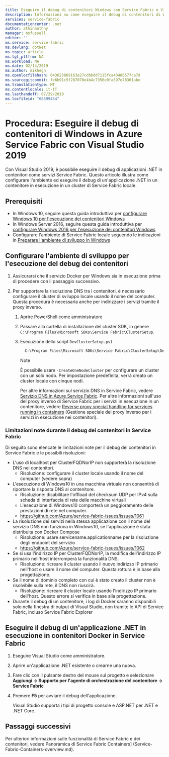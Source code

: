 ```yaml
---
title: Eseguire il debug di contenitori Windows con Service Fabric e Visual Studio | Microsoft Docs
description: Informazioni su come eseguire il debug di contenitori di Windows in Azure Service Fabric usando Visual Studio 2019.
services: service-fabric
documentationcenter: .net
author: athinanthny
manager: msfussell
editor: ''
ms.service: service-fabric
ms.devlang: dotNet
ms.topic: article
ms.tgt_pltfrm: NA
ms.workload: NA
ms.date: 02/14/2019
ms.author: mikhegn
ms.openlocfilehash: 043623869163a27cdbbdd7115fca43486577ca7d
ms.sourcegitcommit: fe6b91c5f287078e4b4c7356e0fa597e78361abe
ms.translationtype: MT
ms.contentlocale: it-IT
ms.lasthandoff: 07/29/2019
ms.locfileid: "68599434"
---
```

# <a name="how-to-debug-windows-containers-in-azure-service-fabric-using-visual-studio-2019"></a>Procedura: Eseguire il debug di contenitori di Windows in Azure Service Fabric con Visual Studio 2019

Con Visual Studio 2019, è possibile eseguire il debug di applicazioni .NET in contenitori come servizi Service Fabric. Questo articolo illustra come configurare l'ambiente ed eseguire il debug di un'applicazione .NET in un contenitore in esecuzione in un cluster di Service Fabric locale.

## <a name="prerequisites"></a>Prerequisiti

* In Windows 10, seguire questa guida introduttiva per [configurare Windows 10 per l'esecuzione dei contenitori Windows](https://docs.microsoft.com/virtualization/windowscontainers/quick-start/quick-start-windows-10)
* In Windows Server 2016, seguire questa guida introduttiva per [configurare Windows 2016 per l'esecuzione dei contenitori Windows](https://docs.microsoft.com/virtualization/windowscontainers/quick-start/quick-start-windows-server)
* Configurare l'ambiente di Service Fabric locale seguendo le indicazioni in [Preparare l'ambiente di sviluppo in Windows](https://docs.microsoft.com/azure/service-fabric/service-fabric-get-started)

## <a name="configure-your-developer-environment-to-debug-containers"></a>Configurare l'ambiente di sviluppo per l'esecuzione del debug dei contenitori

1. Assicurarsi che il servizio Docker per Windows sia in esecuzione prima di procedere con il passaggio successivo.

1. Per supportare la risoluzione DNS tra i contenitori, è necessario configurare il cluster di sviluppo locale usando il nome del computer. Questa procedura è necessaria anche per indirizzare i servizi tramite il proxy inverso.
   1. Aprire PowerShell come amministratore
   2. Passare alla cartella di installazione del cluster SDK, in genere `C:\Program Files\Microsoft SDKs\Service Fabric\ClusterSetup`.
   3. Esecuzione dello script `DevClusterSetup.ps1`

      ``` PowerShell
        C:\Program Files\Microsoft SDKs\Service Fabric\ClusterSetup\DevClusterSetup.ps1
      ```

      > [!NOTE]
      > È possibile usare `-CreateOneNodeCluster` per configurare un cluster con un solo nodo. Per impostazione predefinita, verrà creato un cluster locale con cinque nodi.
      >

      Per altre informazioni sul servizio DNS in Service Fabric, vedere [Servizio DNS in Azure Service Fabric](https://docs.microsoft.com/azure/service-fabric/service-fabric-dnsservice). Per altre informazioni sull'uso del proxy inverso di Service Fabric per i servizi in esecuzione in un contenitore, vedere [Reverse proxy special handling for services running in containers](service-fabric-reverseproxy.md#special-handling-for-services-running-in-containers) (Gestione speciale del proxy inverso per i servizi in esecuzione nei contenitori).

### <a name="known-limitations-when-debugging-containers-in-service-fabric"></a>Limitazioni note durante il debug dei contenitori in Service Fabric

Di seguito sono elencate le limitazioni note per il debug dei contenitori in Service Fabric e le possibili risoluzioni:

* L'uso di localhost per ClusterFQDNorIP non supporterà la risoluzione DNS nei contenitori.
    * Risoluzione: configurare il cluster locale usando il nome del computer (vedere sopra)
* L'esecuzione di Windows10 in una macchina virtuale non consentirà di riportare la risposta DNS al contenitore.
    * Risoluzione: disabilitare l'offload del checksum UDP per IPv4 sulla scheda di interfaccia di rete delle macchine virtuali
    * L'esecuzione di Windows10 comporterà un peggioramento delle prestazioni di rete nel computer.
    * https://github.com/Azure/service-fabric-issues/issues/1061
* La risoluzione dei servizi nella stessa applicazione con il nome del servizio DNS non funziona in Windows10, se l'applicazione è stata distribuita con Docker Compose
    * Risoluzione: usare servicename.applicationname per la risoluzione degli endpoint del servizio
    * https://github.com/Azure/service-fabric-issues/issues/1062
* Se si usa l'indirizzo IP per ClusterFQDNorIP, la modifica dell'indirizzo IP primario nell'host interromperà la funzionalità DNS.
    * Risoluzione: ricreare il cluster usando il nuovo indirizzo IP primario nell'host o usare il nome del computer. Questa rottura è in base alla progettazione.
* Se il nome di dominio completo con cui è stato creato il cluster non è risolvibile sulla rete, il DNS non riuscirà.
    * Risoluzione: ricreare il cluster locale usando l'indirizzo IP primario dell'host. Questo errore si verifica in base alla progettazione.
* Durante il debug di un contenitore, i log di Docker saranno disponibili solo nella finestra di output di Visual Studio, non tramite le API di Service Fabric, incluso Service Fabric Explorer

## <a name="debug-a-net-application-running-in-docker-containers-on-service-fabric"></a>Eseguire il debug di un'applicazione .NET in esecuzione in contenitori Docker in Service Fabric

1. Eseguire Visual Studio come amministratore.

1. Aprire un'applicazione .NET esistente o crearne una nuova.

1. Fare clic con il pulsante destro del mouse sul progetto e selezionare **Aggiungi -> Supporto per l'agente di orchestrazione del contenitore -> Service Fabric**

1. Premere **F5** per avviare il debug dell'applicazione.

    Visual Studio supporta i tipi di progetto console e ASP.NET per .NET e .NET Core.

## <a name="next-steps"></a>Passaggi successivi
Per ulteriori informazioni sulle funzionalità di Service Fabric e dei contenitori, vedere Panoramica di Service Fabric Containers] (Service-Fabric-Containers-overview.md).
